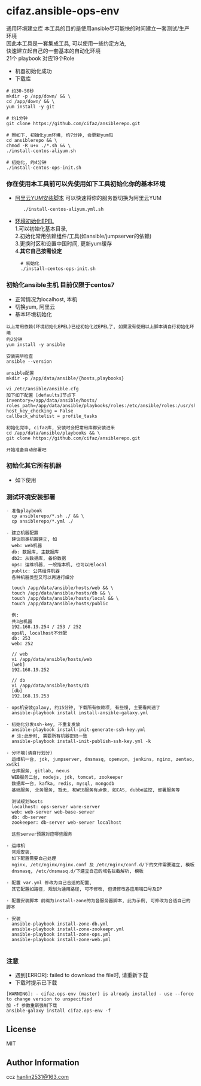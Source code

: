 cifaz.ansible-ops-env
========================

通用环境建立库
本工具的目的是使用ansible尽可能快的时间建立一套测试/生产环境  
因此本工具是一套集成工具, 可以使用一些约定方法,   
快速建立起自己的一套基本的自动化环境  
21个 playbook 对应19个Role

* 机器初始化成功
* 下载库
````
# 约30-50秒
mkdir -p /app/down/ && \
cd /app/down/ && \
yum install -y git
    
# 约1分钟
git clone https://github.com/cifaz/ansiblerepo.git
  
# 照如下, 初始化yum环境, 约7分钟, 会更新yum包
cd ansiblerepo && \
chmod -R u+x ./*.sh && \
./install-centos-aliyum.sh

# 初始化, 约4分钟
./install-centos-ops-init.sh

````

### 你在使用本工具前可以先使用如下工具初始化你的基本环境
 - [阿里云YUM安装脚本](yumforali.sh) 可以快速将你的服务器切换为阿里云YUM
    ```
       ./install-centos-aliyum.yml.sh
    ```
 - [环境初始化EPEL](bak/centos-env-init.sh)   
    1.可以初始化基本目录,   
    2.初始化常用依赖组件/工具(如ansible/jumpserver的依赖)   
    3.更换时区和设置中国时间, 更新yum缓存  
    4.**其它自己按需设定**
    ```
      # 初始化
      ./install-centos-ops-init.sh
    ```

### 初始化ansible主机 目前仅限于centos7
 - 正常情况为localhost, 本机
 - 切换yum, 阿里云
 - 基本环境初始化
 ````
 以上常用依赖(环境初始化EPEL)已经初始化过EPEL了, 如果没有使用以上脚本请自行初始化环境
 约2分钟
 yum install -y ansible
   
 安装完毕检查
 ansible --version
   
 ansible配置
 mkdir -p /app/data/ansible/{hosts,playbooks}
   
 vi /etc/ansible/ansible.cfg
 加下如下配置 [defaults]节点下
 inventory=/app/data/ansible/hosts/
 roles_path=/app/data/ansible/playbooks/roles:/etc/ansible/roles:/usr/share/ansible/roles
 host_key_checking = False
 callback_whitelist = profile_tasks
 
 初始化完毕, cifaz库, 安装时会把常用库都安装进来
 cd /app/data/ansible/playbooks && \
 git clone https://github.com/cifaz/ansiblerepo.git
   
 开始准备自动部署吧
 ````

### 初始化其它所有机器
 - 如下使用
  
### 测试环境安装部署
```
- 准备playbook
  cp ansiblerepo/*.sh ./ && \
  cp ansiblerepo/*.yml ./ 
  
- 建立机器配置
  建议同类机器建立, 如
  web: web机器
  db: 数据库, 主数据库
  db2: 从数据库, 备份数据
  ops: 运维机器, 一般指本机, 也可以用local
  public: 公共组件机器
  各种机器类型又可以再进行细分
   
  touch /app/data/ansible/hosts/web && \ 
  touch /app/data/ansible/hosts/db && \
  touch /app/data/ansible/hosts/local && \
  touch /app/data/ansible/hosts/public 
  
  例:
  共3台机器
  192.168.19.254 / 253 / 252
  ops机, localhost不分配
  db: 253
  web: 252
  
  // web
  vi /app/data/ansible/hosts/web
  [web]
  192.168.19.252
  
  // db 
  vi /app/data/ansible/hosts/db
  [db]
  192.168.19.253
  
- ops机安装galaxy, 约15分钟, 下载所有依赖项, 有些慢, 主要看网速了
  ansible-playbook install install-ansible-galaxy.yml
  
- 初始化分发ssh-key, 不重复发放
  ansible-playbook install-init-generate-ssh-key.yml
  # 注:此步时, 需要所有机器密码一致 
  ansible-playbook install-init-publish-ssh-key.yml -k
  
- 分环境(请自行划分)
  运维机一台, jdk, jumpserver, dnsmasq, openvpn, jenkins, nginx, zentao, xwiki
  仓库服务, gitlab, nexus
  WEB服务二台, nodejs, jdk, tomcat, zookeeper
  数据库一台, kafka, redis, mysql, mongodb
  基础服务, 业务服务, 暂无, 和WEB服务有点像, 如CAS, dubbo监控, 部署服务等
  
  测试规划hosts
  localhost: ops-server ware-server
  web: web-server web-base-server
  db: db-server
  zookeeper: db-server web-server localhost
  
  这些server预置对应哪些服务
  
- 运维机
  常规安装, 
  如下配置需要自己处理
  nginx, /etc/nginx/nginx.conf 及 /etc/nginx/conf.d/下的文件需要建立, 模板
  dnsmasq, /etc/dnsmasq.d/下建立自己的域名拦截解析, 模板
 
- 配置 var.yml 修改为自己合适的配置, 
  其它配置如路径, 规划为通用路径, 可不修改, 但请修改各应用端口号及IP
 
- 配置安装脚本 前缀为install-zone的为各服务器脚本, 此为示例, 可修改为合适自己的脚本 
  
- 安装
  ansible-playbook install-zone-db.yml
  ansible-playbook install-zone-zookeepr.yml
  ansible-playbook install-zone-ops.yml
  ansible-playbook install-zone-web.yml
  
```


### 注意
- 遇到[ERROR]: failed to download the file时, 请重新下载
- 下载时提示已下载
```
[WARNING]: - cifaz.ops-env (master) is already installed - use --force to change version to unspecified
加 -f 参数重新强制下载
ansible-galaxy install cifaz.ops-env -f
```

License
-------

MIT

Author Information
------------------

ccz <hanlin2531@163.com>

